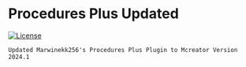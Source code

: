 # Procedures Plus Updated

[![License](https://img.shields.io/badge/License-MIT-blue.svg)](https://github.com/chicken647/procedureplusfork/blob/master/LICENSE)

```
Updated Marwinekk256's Procedures Plus Plugin to Mcreator Version 2024.1
```